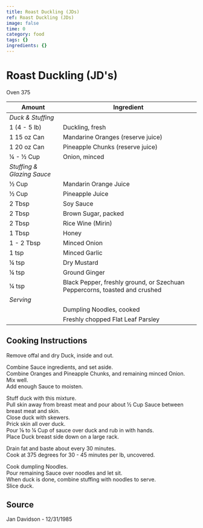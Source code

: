 ```yaml
---
title: Roast Duckling (JDs)
ref: Roast Duckling (JDs)
image: false
time: 0
category: food
tags: {}
ingredients: {}
---
```

# Roast Duckling (JD's)  
  
Oven 375  
  
|Amount | Ingredient|  
|----|----|  
*Duck & Stuffing*|  
1 (4 - 5 lb) | Duckling, fresh  
1 15 oz Can | Mandarine Oranges (reserve juice)  
1 20 oz Can | Pineapple Chunks (reserve juice)  
¼ - ½ Cup | Onion, minced  
*Stuffing & Glazing Sauce*  |
½ Cup | Mandarin Orange Juice  
½ Cup | Pineapple Juice  
2 Tbsp | Soy Sauce  
2 Tbsp | Brown Sugar, packed  
2 Tbsp | Rice Wine (Mirin)  
1 Tbsp | Honey  
1 - 2 Tbsp | Minced Onion  
1 tsp | Minced Garlic  
¼ tsp | Dry Mustard  
¼ tsp | Ground Ginger  
¼ tsp | Black Pepper, freshly ground, or Szechuan Peppercorns, toasted and crushed  
*Serving*  |
|| Dumpling Noodles, cooked  
|| Freshly chopped Flat Leaf Parsley  
  
## Cooking Instructions  
  
Remove offal and dry Duck, inside and out.  
  
Combine Sauce ingredients, and set aside.  
Combine Oranges and Pineapple Chunks, and remaining minced Onion.  
Mix well.  
Add enough Sauce to moisten.  
  
Stuff duck with this mixture.  
Pull skin away from breast meat and pour about ½ Cup Sauce between breast meat and skin.  
Close duck with skewers.  
Prick skin all over duck.  
Pour ⅛ to ¼ Cup of sauce over duck and rub in with hands.  
Place Duck breast side down on a large rack.  
  
Drain fat and baste about every 30 minutes.  
Cook at 375 degrees for 30 - 45 minutes per lb, uncovered.  
  
Cook dumpling Noodles.  
Pour remaining Sauce over noodles and let sit.  
When duck is done, combine stuffing with noodles to serve.  
Slice duck.  
  
## Source  
Jan Davidson - 12/31/1985  
  